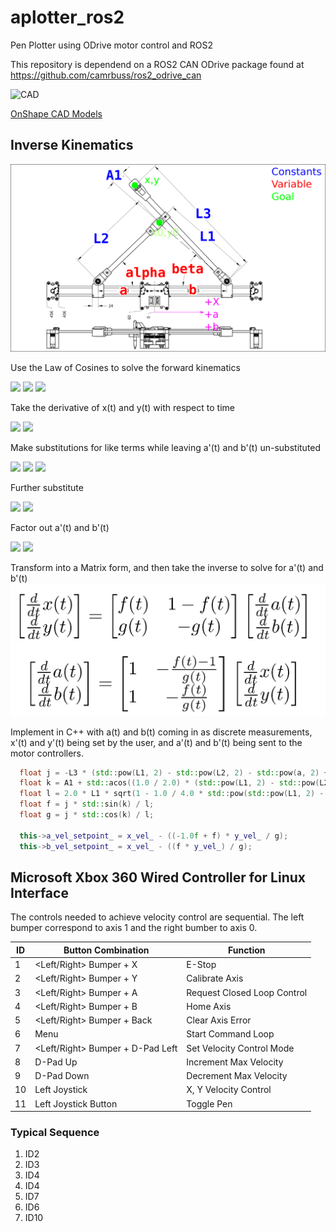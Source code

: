 # aplotter_ros2
Pen Plotter using ODrive motor control and ROS2

This repository is dependend on a ROS2 CAN ODrive package found at https://github.com/camrbuss/ros2_odrive_can

![CAD](https://lh3.googleusercontent.com/pw/ACtC-3clGLWjGjPLQd7VhQk3QP3K9Lg39KJp0tQEz6EgUK5Ak4WE-YtDJ8ZNHEzONkK3RGVDRFE0xoxDykFvw1JDTLQJV9iui-XEQ9JTUxxphp_TFRbhiN1gXHQWvIN8GwDhQNKsty9ygs0llwD1Yx70qwJe6w=w1168-h902-no?authuser=0)

[OnShape CAD Models](https://cad.onshape.com/documents/659b98b8e4e5f48dc0d1c1cf/w/8debc2aa847977d2ea1bd961/e/ff752f2c7fe58914142c1f60)

## Inverse Kinematics

![](./doc/geometry.png)

Use the Law of Cosines to solve the forward kinematics

<img src="https://render.githubusercontent.com/render/math?math=\beta(t) = \arccos{\left(\frac{L_{1}^{2} - L_{2}^{2} + \left(- a{\left(t \right)} + b{\left(t \right)}\right)^{2}}{2 L_{1} \left(- a{\left(t \right)} + b{\left(t \right)}\right)} \right)}">

<img src="https://render.githubusercontent.com/render/math?math=x(t) = b{\left(t \right)} - L_{3} \cos{\left(A_{1} + \beta(t) \right)}">

<img src="https://render.githubusercontent.com/render/math?math=y(t) = L_{3} \sin{\left(A_{1} + \beta(t) \right)}">

Take the derivative of x(t) and y(t) with respect to time

<img src="https://render.githubusercontent.com/render/math?math=\frac{d}{d t} x{\left(t \right)} = \frac{L_{3} \left(\frac{d}{d t} a{\left(t \right)} - \frac{d}{d t} b{\left(t \right)}\right) \left(- L_{1}^{2} + L_{2}^{2} + \left(a{\left(t \right)} - b{\left(t \right)}\right)^{2}\right) \sin{\left(A_{1} + \arccos{\left(\frac{- L_{1}^{2} + L_{2}^{2} - \left(a{\left(t \right)} - b{\left(t \right)}\right)^{2}}{2 L_{1} \left(a{\left(t \right)} - b{\left(t \right)}\right)} \right)} \right)}}{L_{1} \sqrt{\frac{4 L_{1}^{2} \left(a{\left(t \right)} - b{\left(t \right)}\right)^{2} - \left(L_{1}^{2} - L_{2}^{2} + \left(a{\left(t \right)} - b{\left(t \right)}\right)^{2}\right)^{2}}{L_{1}^{2} \left(a{\left(t \right)} - b{\left(t \right)}\right)^{2}}} \left(a{\left(t \right)} - b{\left(t \right)}\right)^{2}} + \frac{d}{d t} b{\left(t \right)}">

<img src="https://render.githubusercontent.com/render/math?math=\frac{d}{d t} y{\left(t \right)} = \frac{L_{3} \left(\frac{d}{d t} a{\left(t \right)} - \frac{d}{d t} b{\left(t \right)}\right) \left(- L_{1}^{2} + L_{2}^{2} + \left(a{\left(t \right)} - b{\left(t \right)}\right)^{2}\right) \cos{\left(A_{1} + \arccos{\left(\frac{- L_{1}^{2} + L_{2}^{2} - \left(a{\left(t \right)} - b{\left(t \right)}\right)^{2}}{2 L_{1} \left(a{\left(t \right)} - b{\left(t \right)}\right)} \right)} \right)}}{L_{1} \sqrt{\frac{4 L_{1}^{2} \left(a{\left(t \right)} - b{\left(t \right)}\right)^{2} - \left(L_{1}^{2} - L_{2}^{2} + \left(a{\left(t \right)} - b{\left(t \right)}\right)^{2}\right)^{2}}{L_{1}^{2} \left(a{\left(t \right)} - b{\left(t \right)}\right)^{2}}} \left(a{\left(t \right)} - b{\left(t \right)}\right)^{2}}">

Make substitutions for like terms while leaving a'(t)
and b'(t) un-substituted

<img src="https://render.githubusercontent.com/render/math?math=j(t) = - L_{3} \left(L_{1}^{2} - L_{2}^{2} - a^{2}{\left(t \right)} + 2 a{\left(t \right)} b{\left(t \right)} - b^{2}{\left(t \right)}\right)">
<img src="https://render.githubusercontent.com/render/math?math=k(t) = A_{1} + \arccos{\left(\frac{L_{1}^{2} - L_{2}^{2} + \left(a{\left(t \right)} - b{\left(t \right)}\right)^{2}}{2 L_{1} \left(- a{\left(t \right)} + b{\left(t \right)}\right)} \right)}">
<img src="https://render.githubusercontent.com/render/math?math=l(t) = 2 L_{1} \sqrt{1 - \frac{\left(L_{1}^{2} - L_{2}^{2} + \left(a{\left(t \right)} - b{\left(t \right)}\right)^{2}\right)^{2}}{4 L_{1}^{2} \left(a{\left(t \right)} - b{\left(t \right)}\right)^{2}}} \left(a{\left(t \right)} - b{\left(t \right)}\right)^{2}">

Further substitute

<img src="https://render.githubusercontent.com/render/math?math=\frac{d}{d t} f{(t )} = \frac{j(t) \sin({k(t)})}{l(t)}">

<img src="https://render.githubusercontent.com/render/math?math=\frac{d}{d t} g{(t )} = \frac{j(t) \cos({k(t)})}{l(t)}">

Factor out a'(t) and b'(t)

<img src="https://render.githubusercontent.com/render/math?math=\frac{d}{d t} x{(t )} =  \frac{d}{d t} a{(t )} f(t) + \frac{d}{d t} b{(t )} ( 1 - f(t))">

<img src="https://render.githubusercontent.com/render/math?math=\frac{d}{d t} y{(t )} =  + \frac{d}{d t} a{(t )} g(t) + \frac{d}{d t} b{(t )}  - g(t)">

Transform into a Matrix form, and then take the inverse to solve for a'(t) and b'(t)
![](doc/matrix_equations.png)

Implement in C++ with a(t) and b(t) coming in as discrete measurements, x'(t) and y'(t) being set by the user, and a'(t) and b'(t) being sent to the motor controllers.

``` cpp
  float j = -L3 * (std::pow(L1, 2) - std::pow(L2, 2) - std::pow(a, 2) + 2.0 * a * b - std::pow(b, 2));
  float k = A1 + std::acos((1.0 / 2.0) * (std::pow(L1, 2) - std::pow(L2, 2) + std::pow(a - b, 2)) / (L1 * (-a + b)));
  float l = 2.0 * L1 * sqrt(1 - 1.0 / 4.0 * std::pow(std::pow(L1, 2) - std::pow(L2, 2) + std::pow(a - b, 2), 2) / (std::pow(L1, 2) * std::pow(a - b, 2))) * std::pow(a - b, 2);
  float f = j * std::sin(k) / l;
  float g = j * std::cos(k) / l;

  this->a_vel_setpoint_ = x_vel_ - ((-1.0f + f) * y_vel_ / g);
  this->b_vel_setpoint_ = x_vel_ - ((f * y_vel_) / g);
```

## Microsoft Xbox 360 Wired Controller for Linux Interface

The controls needed to  achieve velocity control are sequential. The left bumper correspond to axis 1 and the right bumber to axis 0.

| ID | Button Combination | Function |
|-|-|-|
| 1 | <Left/Right> Bumper + X | E-Stop |
| 2 | <Left/Right> Bumper + Y | Calibrate Axis |
| 3 | <Left/Right> Bumper + A | Request Closed Loop Control |
| 4 | <Left/Right> Bumper + B | Home Axis |
| 5 | <Left/Right> Bumper + Back | Clear Axis Error |
| 6 | Menu | Start Command Loop |
| 7 | <Left/Right> Bumper + D-Pad Left | Set Velocity Control Mode |
| 8 | D-Pad Up | Increment Max Velocity |
| 9 | D-Pad Down | Decrement Max Velocity |
| 10 | Left Joystick | X, Y Velocity Control |
| 11 | Left Joystick Button | Toggle Pen |

### Typical Sequence

1. ID2
2. ID3
3. ID4
4. ID4
5. ID7
6. ID6
7. ID10